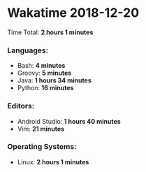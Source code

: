 # Wakatime 2018-12-20

Time Total: **2 hours 1 minutes**

### Languages:
- Bash: **4 minutes** 
- Groovy: **5 minutes** 
- Java: **1 hours 34 minutes** 
- Python: **16 minutes** 

### Editors:
- Android Studio: **1 hours 40 minutes** 
- Vim: **21 minutes** 

### Operating Systems:
- Linux: **2 hours 1 minutes** 

